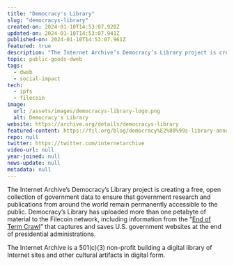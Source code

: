 ```yaml
---
title: "Democracy's Library"
slug: "democracys-library"
created-on: 2024-01-10T14:53:07.920Z
updated-on: 2024-01-10T14:53:07.941Z
published-on: 2024-01-10T14:53:07.961Z
featured: true
description: "The Internet Archive’s Democracy’s Library project is creating a free, open collection of government data to ensure that government research and publications from around the world remain permanently accessible to the public."
topic: public-goods-dweb
tags:
  - dweb
  - social-impact
tech:
  - ipfs
  - filecoin
image:
  url: /assets/images/democracys-library-logo.png
  alt: Democracy's Library
website: https://archive.org/details/democracys-library
featured-content: https://fil.org/blog/democracy%E2%80%99s-library-announces-more-than-a-petabyte-of-government-data-uploaded-to-the-filecoin-network/
repo: null
twitter: https://twitter.com/internetarchive
video-url: null
year-joined: null
news-update: null
metadata: null
---
```


The Internet Archive’s Democracy’s Library project is creating a free, open collection of government data to ensure that government research and publications from around the world remain permanently accessible to the public. Democracy’s Library has uploaded more than one petabyte of material to the Filecoin network, including information from the “[End of Term Crawl](https://eotarchive.org/)” that captures and saves U.S. government websites at the end of presidential administrations.

The Internet Archive is a 501(c)(3) non-profit building a digital library of Internet sites and other cultural artifacts in digital form.
